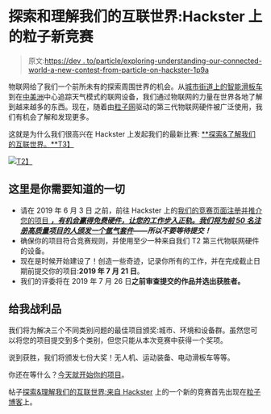 # 探索和理解我们的互联世界:Hackster 上的粒子新竞赛

> 原文:[https://dev . to/particle/exploring-understanding-our-connected-world-a-new-contest-from-particle-on-hackster-1p9a](https://dev.to/particle/exploring-understanding-our-connected-world-a-new-contest-from-particle-on-hackster-1p9a)

物联网给了我们一个前所未有的探索周围世界的机会。从[城市街道上的智能滑板车](https://dev.to/dcschelt/learn-how-to-build-this-cellular-asset-tracker-with-a-particle-boron-4o8l-temp-slug-6173996)到在[中美洲](https://dev.to/particle/learn-how-scientists-are-using-connected-devices-on-4-continents-to-understand-the-impacts-of-climate-change-4kha-temp-slug-6480412)中心追踪天气模式的联网设备，我们通过物联网的力量在世界各地了解到越来越多的东西。现在，随着由[粒子网](https://store.particle.io/collections/mesh)驱动的第三代物联网硬件被广泛使用，我们有机会了解和发现更多。

这就是为什么我们很高兴在 Hackster 上发起我们的最新比赛: [**探索&了解我们的互联世界。**T3】](https://www.hackster.io/contests/particle-iot)

[![](../Images/641204918d37d92a613716bd92c6dbe6.png)T2】](https://res.cloudinary.com/practicaldev/image/fetch/s--Wbsrebmm--/c_limit%2Cf_auto%2Cfl_progressive%2Cq_auto%2Cw_880/https://blog.particle.io/wp-content/uploads/2019/05/connected-1024x576.jpg)

## [](#heres-all-you-need-to-know)这里是你需要知道的一切

*   请在 2019 年 6 月 3 日 之前，前往 Hackster 上的[我们的竞赛页面注册并推介您的项目 ***，有机会赢得免费硬件，让您的工作步入正轨。我们将为前 50 名注册高质量项目的人颁发一个***](https://www.hackster.io/contests/particle-iot)***[氩气套件](https://store.particle.io/products/argon-kit)——所以不要等待提交！***
*   确保你的项目符合竞赛规则，并使用至少一种来自我们 T2 第三代物联网硬件的设备。
*   现在是时候开始建设了！创造一些奇迹，记录你所有的工作，并在完成截止日期前提交你的项目:**2019 年 7 月 21 日**。
*   我们的评委将在 2019 年 7 月 26 日**之前审查提交的作品并选出获胜者。**

## 给我战利品

我们将为解决三个不同类别问题的最佳项目颁奖:城市、环境和设备群。虽然您可以将您的项目提交到多个类别，但您只能从本次竞赛中获得一个奖项。

说到获胜，我们将颁发七份大奖！无人机、运动装备、电动滑板车等等。

你还在等什么？[今天就开始你的项目](https://www.hackster.io/contests/particle-iot)。

帖子[探索&理解我们的互联世界:来自 Hackster](https://blog.particle.io/2019/05/17/exploring-understanding-our-connected-world-a-new-contest-from-particle-on-hackster/) 上的一个新的竞赛首先出现在[粒子博客](https://blog.particle.io)上。